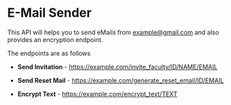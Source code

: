 # E-Mail Sender

This API will helps you to send eMails from example@gmail.com and also provides an encryption endpoint.

The endpoints are as follows

+ **Send Invitation** - https://example.com/invite_faculty/ID/NAME/EMAIL

+ **Send Reset Mail** - https://example.com/generate_reset_email/ID/EMAIL

+ **Encrypt Text** - https://example.com/encrypt_text/TEXT
